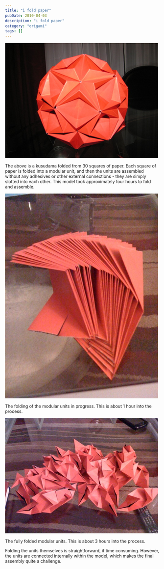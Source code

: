 ```yaml
---
title: "i fold paper"
pubDate: 2010-04-03
description: "i fold paper"
category: "origami"
tags: []
---
```


![](paper-1.jpg)

The above is a kusudama folded from 30 squares of paper. Each square of paper is folded into a modular unit, and then the units are assembled without any adhesives or other external connections - they are simply slotted into each other. This model took approximately four hours to fold and assemble.

![](paper-2.jpg)

The folding of the modular units in progress. This is about 1 hour into the process.

![](paper-3.jpg)

The fully folded modular units. This is about 3 hours into the process.

Folding the units themselves is straightforward, if time consuming. However, the units are connected internally within the model, which makes the final assembly quite a challenge.
